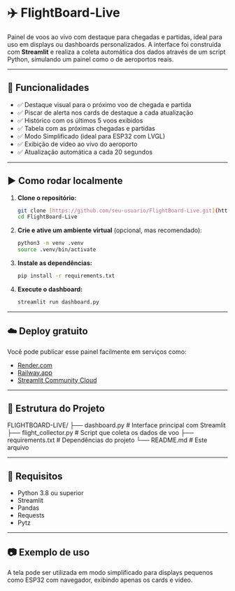 # ✈️ FlightBoard-Live

Painel de voos ao vivo com destaque para chegadas e partidas, ideal para uso em displays ou dashboards personalizados. A interface foi construída com **Streamlit** e realiza a coleta automática dos dados através de um script Python, simulando um painel como o de aeroportos reais.

---

## 📌 Funcionalidades

- ✅ Destaque visual para o próximo voo de chegada e partida
- ✅ Piscar de alerta nos cards de destaque a cada atualização
- ✅ Histórico com os últimos 5 voos exibidos
- ✅ Tabela com as próximas chegadas e partidas
- ✅ Modo Simplificado (ideal para ESP32 com LVGL)
- ✅ Exibição de vídeo ao vivo do aeroporto
- ✅ Atualização automática a cada 20 segundos

---

## ▶️ Como rodar localmente

1.  **Clone o repositório:**
    ```bash
    git clone [https://github.com/seu-usuario/FlightBoard-Live.git](https://github.com/seu-usuario/FlightBoard-Live.git)
    cd FlightBoard-Live
    ```

2.  **Crie e ative um ambiente virtual** (opcional, mas recomendado):
    ```bash
    python3 -m venv .venv
    source .venv/bin/activate
    ```

3.  **Instale as dependências:**
    ```bash
    pip install -r requirements.txt
    ```

4.  **Execute o dashboard:**
    ```bash
    streamlit run dashboard.py
    ```

---

## ☁️ Deploy gratuito

Você pode publicar esse painel facilmente em serviços como:

-   [Render.com](https://render.com/)
-   [Railway.app](https://railway.app/)
-   [Streamlit Community Cloud](https://streamlit.io/cloud)

---

## 📁 Estrutura do Projeto
FLIGHTBOARD-LIVE/
├── dashboard.py         # Interface principal com Streamlit
├── flight_collector.py  # Script que coleta os dados de voo
├── requirements.txt     # Dependências do projeto
└── README.md            # Este arquivo

---

## 🧪 Requisitos

-   Python 3.8 ou superior
-   Streamlit
-   Pandas
-   Requests
-   Pytz

---

## 📷 Exemplo de uso

A tela pode ser utilizada em modo simplificado para displays pequenos como ESP32 com navegador, exibindo apenas os cards e vídeo.